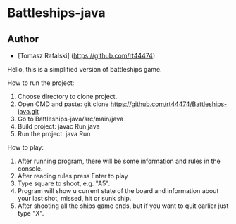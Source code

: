 # Battleships-java

## Author
- [Tomasz Rafalski] (https://github.com/rt44474)




Hello, this is a simplified version of battleships game.

How to run the project:
1. Choose directory to clone project.
2. Open CMD and paste: git clone https://github.com/rt44474/Battleships-java.git
3. Go to Battleships-java/src/main/java
4. Build project: javac Run.java
5. Run the project: java Run

How to play:
1. After running program, there will be some information and rules in the console.
2. After reading rules press Enter to play
3. Type square to shoot, e.g. "A5".
4. Program will show u current state of the board and information about your last shot, missed, hit or sunk ship.
5. After shooting all the ships game ends, but if you want to quit earlier just type "X".


 
